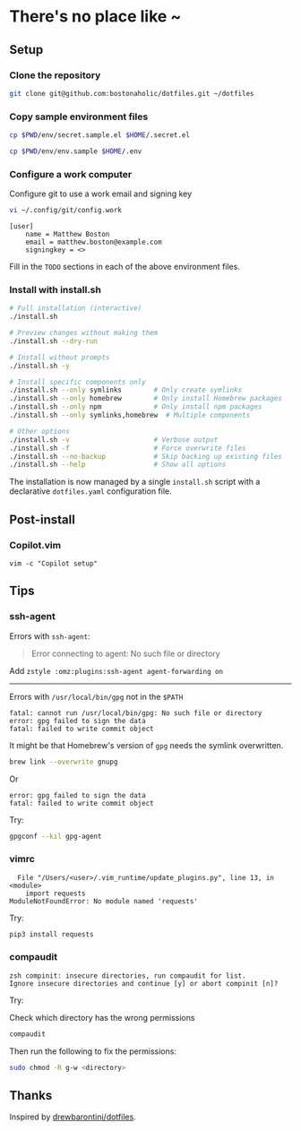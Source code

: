 # There's no place like ~

## Setup

### Clone the repository

```bash
git clone git@github.com:bostonaholic/dotfiles.git ~/dotfiles
```

### Copy sample environment files

```bash
cp $PWD/env/secret.sample.el $HOME/.secret.el
```

```bash
cp $PWD/env/env.sample $HOME/.env
```

### Configure a work computer

Configure git to use a work email and signing key

```bash
vi ~/.config/git/config.work
```

```plaintext
[user]
    name = Matthew Boston
    email = matthew.boston@example.com
    signingkey = <>
```

Fill in the `TODO` sections in each of the above environment files.

### Install with install.sh

```bash
# Full installation (interactive)
./install.sh

# Preview changes without making them
./install.sh --dry-run

# Install without prompts
./install.sh -y

# Install specific components only
./install.sh --only symlinks        # Only create symlinks
./install.sh --only homebrew        # Only install Homebrew packages
./install.sh --only npm             # Only install npm packages
./install.sh --only symlinks,homebrew  # Multiple components

# Other options
./install.sh -v                     # Verbose output
./install.sh -f                     # Force overwrite files
./install.sh --no-backup            # Skip backing up existing files
./install.sh --help                 # Show all options
```

The installation is now managed by a single `install.sh` script with a declarative `dotfiles.yaml` configuration file.

## Post-install

### Copilot.vim

```vimscript
vim -c "Copilot setup"
```

## Tips

### ssh-agent

Errors with `ssh-agent`:

> Error connecting to agent: No such file or directory

Add `zstyle :omz:plugins:ssh-agent agent-forwarding on`

---

Errors with `/usr/local/bin/gpg` not in the `$PATH`

```plaintext
fatal: cannot run /usr/local/bin/gpg: No such file or directory
error: gpg failed to sign the data
fatal: failed to write commit object
```

It might be that Homebrew's version of `gpg` needs the symlink overwritten.

```bash
brew link --overwrite gnupg
```

Or

```plaintext
error: gpg failed to sign the data
fatal: failed to write commit object
```

Try:

```bash
gpgconf --kil gpg-agent
```

### vimrc

```plaintext
  File "/Users/<user>/.vim_runtime/update_plugins.py", line 13, in <module>
    import requests
ModuleNotFoundError: No module named 'requests'
```

Try:

```bash
pip3 install requests
```

### compaudit

```plaintext
zsh compinit: insecure directories, run compaudit for list.
Ignore insecure directories and continue [y] or abort compinit [n]?
```

Try:

Check which directory has the wrong permissions

```bash
compaudit
```

Then run the following to fix the permissions:

```bash
sudo chmod -R g-w <directory>
```

## Thanks

Inspired by [drewbarontini/dotfiles](https://github.com/drewbarontini/dotfiles).
